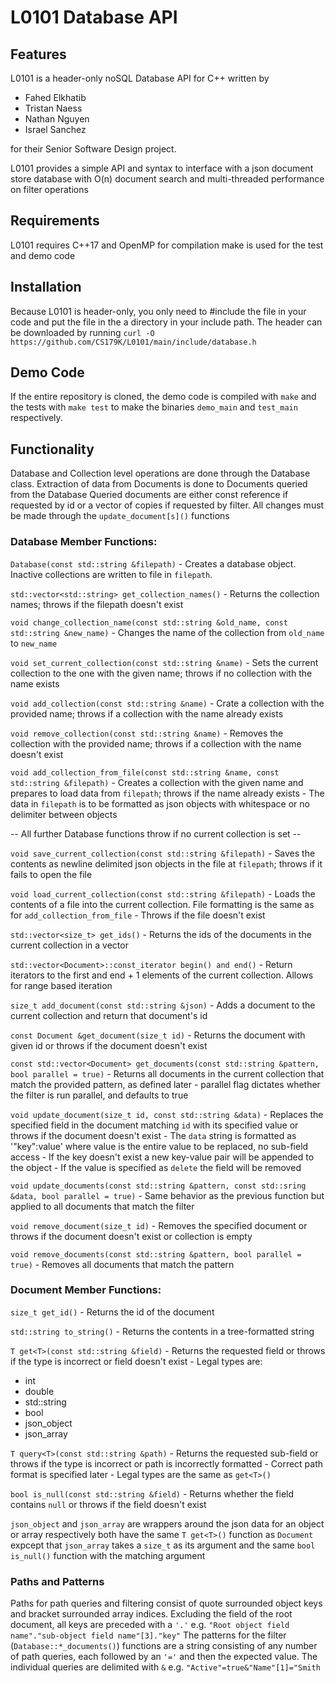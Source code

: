 # L0101 Database API

## Features
L0101 is a header-only noSQL Database API for C++ written by
- Fahed Elkhatib
- Tristan Naess
- Nathan Nguyen
- Israel Sanchez

for their Senior Software Design project.

L0101 provides a simple API and syntax to interface with a json document store database with O(n) document search and multi-threaded performance on filter operations

## Requirements
L0101 requires C++17 and OpenMP for compilation
make is used for the test and demo code
## Installation
Because L0101 is header-only, you only need to #include the file in your code and put the file in the a directory in your include path.
The header can be downloaded by running `curl -O https://github.com/CS179K/L0101/main/include/database.h`
## Demo Code
If the entire repository is cloned, the demo code is compiled with `make`
and the tests with `make test` to make the binaries `demo_main` and `test_main` respectively.

## Functionality
Database and Collection level operations are done through the Database class.
Extraction of data from Documents is done to Documents queried from the Database
Queried documents are either const reference if requested by id or a vector of copies if requested by filter. All changes must be made through the `update_document[s]()` functions
### Database Member Functions:
`Database(const std::string &filepath)`
    - Creates a database object. Inactive collections are written to file in `filepath`.
    
`std::vector<std::string> get_collection_names()`
    - Returns the collection names; throws if the filepath doesn't exist
    
`void change_collection_name(const std::string &old_name, const std::string &new_name)`
    - Changes the name of the collection from `old_name` to `new_name`
    
`void set_current_collection(const std::string &name)`
    - Sets the current collection to the one with the given name; throws if no collection with the name exists
    
`void add_collection(const std::string &name)`
    - Crate a collection with the provided name; throws if a collection with the name already exists
    
`void remove_collection(const std::string &name)`
    - Removes the collection with the provided name; throws if a collection with the name doesn't exist
    
`void add_collection_from_file(const std::string &name, const std::string &filepath)`
    - Creates a collection with the given name and prepares to load data from `filepath`; throws if the name already exists
    - The data in `filepath` is to be formatted as json objects with whitespace or no delimiter between objects

-- All further Database functions throw if no current collection is set --

`void save_current_collection(const std::string &filepath)`
    - Saves the contents as newline delimited json objects in the file at `filepath`; throws if it fails to open the file
    
`void load_current_collection(const std::string &filepath)`
    - Loads the contents of a file into the current collection. File formatting is the same as for `add_collection_from_file`
    - Throws if the file doesn't exist
    
`std::vector<size_t> get_ids()`
    - Returns the ids of the documents in the current collection in a vector
    
`std::vector<Document>::const_iterator begin() and end()`
    - Return iterators to the first and end + 1 elements of the current collection. Allows for range based iteration
    
`size_t add_document(const std::string &json)`
    - Adds a document to the current collection and return that document's id
    
`const Document &get_document(size_t id)`
    - Returns the document with given id or throws if the document doesn't exist
    
`const std::vector<Document> get_documents(const std::string &pattern, bool parallel = true)`
    - Returns all documents in the current collection that match the provided pattern, as defined later
    - parallel flag dictates whether the filter is run parallel, and defaults to true
    
`void update_document(size_t id, const std::string &data)`
    - Replaces the specified field in the document matching `id` with its specified value or throws if the document doesn't exist
    - The `data` string is formatted as '"key":value' where value is the entire value to be replaced, no sub-field access
    - If the key doesn't exist a new key-value pair will be appended to the object
    - If the value is specified as `delete` the field will be removed
    
`void update_documents(const std::string &pattern, const std::sring &data, bool parallel = true)`
    - Same behavior as the previous function but applied to all documents that match the filter
    
`void remove_document(size_t id)`
    - Removes the specified document or throws if the document doesn't exist or collection is empty
    
`void remove_documents(const std::string &pattern, bool parallel = true)`
    - Removes all documents that match the pattern

### Document Member Functions:
`size_t get_id()`
    - Returns the id of the document
    
`std::string to_string()`
    - Returns the contents in a tree-formatted string
    
`T get<T>(const std::string &field)`
    - Returns the requested field or throws if the type is incorrect or field doesn't exist
    - Legal types are:
- int
- double
- std::string
- bool
- json_object
- json_array

`T query<T>(const std::string &path)`
    - Returns the requested sub-field or throws if the type is incorrect or path is incorrectly formatted
    - Correct path format is specified later
    - Legal types are the same as `get<T>()`

`bool is_null(const std::string &field)`
    - Returns whether the field contains `null` or throws if the field doesn't exist


`json_object` and `json_array` are wrappers around the json data for an object or array respectively
both have the same `T get<T>()` function as `Document` expcept that `json_array` takes a `size_t` as its argument and the same `bool is_null()` function with the matching argument

### Paths and Patterns
Paths for path queries and filtering consist of quote surrounded object keys and bracket surrounded array indices. Excluding the field of the root document, all keys are preceded with a `'.'`
e.g. `"Root object field name"."sub-object field name"[3]."key"`
The patterns for the filter (`Database::*_documents()`) functions are a string consisting of any number of path queries, each followed by an `'='` and then the expected value. The individual queries are delimited with `&`
e.g. `"Active"=true&"Name"[1]="Smith`



